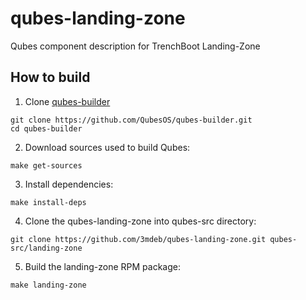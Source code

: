 # qubes-landing-zone
Qubes component description for TrenchBoot Landing-Zone


## How to build

1. Clone [qubes-builder](https://github.com/QubesOS/qubes-builder)

```
git clone https://github.com/QubesOS/qubes-builder.git
cd qubes-builder
```

2. Download sources used to build Qubes:

```
make get-sources 
```

3. Install dependencies:

```
make install-deps
```

4. Clone the qubes-landing-zone into qubes-src directory:

```
git clone https://github.com/3mdeb/qubes-landing-zone.git qubes-src/landing-zone
```

5. Build the landing-zone RPM package:

```
make landing-zone
```

